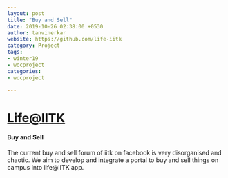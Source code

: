 ```yaml
---
layout: post
title: "Buy and Sell"
date: 2019-10-26 02:38:00 +0530
author: tanvinerkar
website: https://github.com/life-iitk
category: Project
tags:
- winter19
- wocproject
categories:
- wocproject

---
```


# [Life@IITK](https://github.com/life-iitk)

#### Buy and Sell

 The current buy and sell forum of iitk on facebook is very disorganised and chaotic. We aim to develop and integrate a portal to buy and sell things on campus into life@IITK app. 
